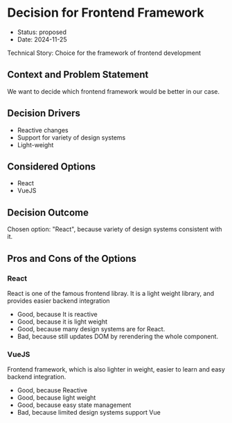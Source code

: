 # Decision for Frontend Framework

* Status: proposed
* Date: 2024-11-25

Technical Story: Choice for the framework of frontend development

## Context and Problem Statement

We want to decide which frontend framework would be better in our case.

## Decision Drivers

* Reactive changes
* Support for variety of design systems
* Light-weight

## Considered Options

* React
* VueJS

## Decision Outcome

Chosen option: "React", because variety of design systems consistent with it.

## Pros and Cons of the Options

### React

React is one of the famous frontend libray. It is a light weight library, and provides easier backend integration

* Good, because It is reactive
* Good, because it is light weight
* Good, because many design systems are for React.
* Bad, because still updates DOM by rerendering the whole component.

### VueJS

Frontend framework, which is also lighter in weight, easier to learn and easy backend integration.

* Good, because Reactive
* Good, because light weight
* Good, because easy state management
* Bad, because limited design systems  support Vue
